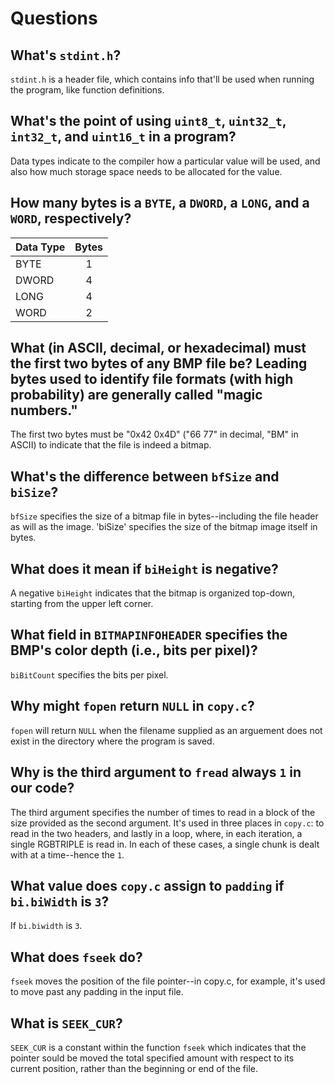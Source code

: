 # Questions

## What's `stdint.h`?

`stdint.h` is a header file, which contains info that'll be used when running the program, like function definitions. 

## What's the point of using `uint8_t`, `uint32_t`, `int32_t`, and `uint16_t` in a program?

Data types indicate to the compiler how a particular value will be used, and also how much storage space needs to be allocated for the value. 

## How many bytes is a `BYTE`, a `DWORD`, a `LONG`, and a `WORD`, respectively?

Data Type|Bytes
---|:---:
BYTE|1
DWORD|4
LONG|4
WORD|2

## What (in ASCII, decimal, or hexadecimal) must the first two bytes of any BMP file be? Leading bytes used to identify file formats (with high probability) are generally called "magic numbers."

The first two bytes must be "0x42 0x4D" ("66 77" in decimal, "BM" in ASCII) to indicate that the file is indeed a bitmap.  

## What's the difference between `bfSize` and `biSize`?

`bfSize` specifies the size of a bitmap file in bytes--including the file header as will as the image. 'biSize' specifies the size of the bitmap image itself in bytes. 

## What does it mean if `biHeight` is negative?

A negative `biHeight` indicates that the bitmap is organized top-down, starting from the upper left corner. 

## What field in `BITMAPINFOHEADER` specifies the BMP's color depth (i.e., bits per pixel)?

`biBitCount` specifies the bits per pixel. 

## Why might `fopen` return `NULL` in `copy.c`?

`fopen` will return `NULL` when the filename supplied as an arguement does not exist in the directory where the program is saved. 

## Why is the third argument to `fread` always `1` in our code?

The third argument specifies the number of times to read in a block of the size provided as the second argument. It's used in three places in `copy.c`: to read in the two headers, and lastly in a loop, where, in each iteration, a single RGBTRIPLE is read in. In each of these cases, a single chunk is dealt with at a time--hence the `1`. 
## What value does `copy.c` assign to `padding` if `bi.biWidth` is `3`?

If `bi.biwidth` is `3`.
## What does `fseek` do?

`fseek` moves the position of the file pointer--in copy.c, for example, it's used to move past any padding in the input file. 

## What is `SEEK_CUR`?

`SEEK_CUR` is a constant within the function `fseek` which indicates that the pointer sould be moved the total specified amount with respect to its current position, rather than the beginning or end of the file. 
